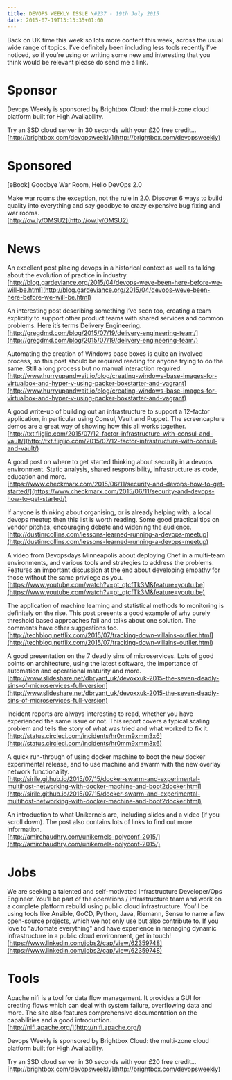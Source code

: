 ```yaml
---
title: DEVOPS WEEKLY ISSUE \#237 - 19th July 2015 
date: 2015-07-19T13:13:35+01:00
---
```


Back on UK time this week so lots more content this week, across the usual wide range of topics. I’ve definitely been including less tools recently I’ve noticed, so if you’re using or writing some new and interesting that you think would be relevant please do send me a link.


Sponsor
======

Devops Weekly is sponsored by Brightbox Cloud: the multi-zone cloud platform built for High Availability.

Try an SSD cloud server in 30 seconds with your £20 free credit…
<br>[http://brightbox.com/devopsweekly](http://brightbox.com/devopsweekly)


Sponsored
========

[eBook] Goodbye War Room, Hello DevOps 2.0

Make war rooms the exception, not the rule in 2.0. Discover 6 ways to build quality into everything and say goodbye to crazy expensive bug fixing and war rooms.
<br>[http://ow.ly/OMSU2](http://ow.ly/OMSU2)


News
====

An excellent post placing devops in a historical context as well as talking about the evolution of practice in industry.
<br>[http://blog.gardeviance.org/2015/04/devops-weve-been-here-before-we-will-be.html](http://blog.gardeviance.org/2015/04/devops-weve-been-here-before-we-will-be.html)


An interesting post describing something I’ve seen too, creating a team explicitly to support other product teams with shared services and common problems. Here it’s terms Delivery Engineering.
<br>[http://gregdmd.com/blog/2015/07/19/delivery-engineering-team/](http://gregdmd.com/blog/2015/07/19/delivery-engineering-team/)


Automating the creation of Windows base boxes is quite an involved process, so this post should be required reading for anyone trying to do the same. Still a long process but no manual interaction required.
<br>[http://www.hurryupandwait.io/blog/creating-windows-base-images-for-virtualbox-and-hyper-v-using-packer-boxstarter-and-vagrant](http://www.hurryupandwait.io/blog/creating-windows-base-images-for-virtualbox-and-hyper-v-using-packer-boxstarter-and-vagrant)


A good write-up of building out an infrastructure to support a 12-factor application, in particular using Consul, Vault and Puppet. The screencapture demos are a great way of showing how this all works together.
<br>[http://txt.fliglio.com/2015/07/12-factor-infrastructure-with-consul-and-vault/](http://txt.fliglio.com/2015/07/12-factor-infrastructure-with-consul-and-vault/)


A good post on where to get started thinking about security in a devops environment. Static analysis, shared responsibility, infrastructure as code, education and more.
<br>[https://www.checkmarx.com/2015/06/11/security-and-devops-how-to-get-started/](https://www.checkmarx.com/2015/06/11/security-and-devops-how-to-get-started/)


If anyone is thinking about organising, or is already helping with, a local devops meetup then this list is worth reading. Some good practical tips on vendor pitches, encouraging debate and widening the audience.
<br>[http://dustinrcollins.com/lessons-learned-running-a-devops-meetup](http://dustinrcollins.com/lessons-learned-running-a-devops-meetup)


A video from Devopsdays Minneapolis about deploying Chef in a multi-team environments, and various tools and strategies to address the problems. Features an important discussion at the end about developing empathy for those without the same privilege as you.
<br>[https://www.youtube.com/watch?v=pt_qtcfTk3M&feature=youtu.be](https://www.youtube.com/watch?v=pt_qtcfTk3M&feature=youtu.be)


The application of machine learning and statistical methods to monitoring is definitely on the rise. This post presents a good example of why purely threshold based approaches fail and talks about one solution. The comments have other suggestions too.
<br>[http://techblog.netflix.com/2015/07/tracking-down-villains-outlier.html](http://techblog.netflix.com/2015/07/tracking-down-villains-outlier.html)


A good presentation on the 7 deadly sins of microservices. Lots of good points on architecture, using the latest software, the importance of automation and operational maturity and more.
<br>[http://www.slideshare.net/dbryant_uk/devoxxuk-2015-the-seven-deadly-sins-of-microservices-full-version](http://www.slideshare.net/dbryant_uk/devoxxuk-2015-the-seven-deadly-sins-of-microservices-full-version)


Incident reports are always interesting to read, whether you have experienced the same issue or not. This report covers a typical scaling problem and tells the story of what was tried and what worked to fix it.
<br>[http://status.circleci.com/incidents/hr0mm9xmm3x6](http://status.circleci.com/incidents/hr0mm9xmm3x6)


A quick run-through of using docker machine to boot the new docker experimental release, and to use machine and swarm with the new overlay network functionality.
<br>[http://sirile.github.io/2015/07/15/docker-swarm-and-experimental-multihost-networking-with-docker-machine-and-boot2docker.html](http://sirile.github.io/2015/07/15/docker-swarm-and-experimental-multihost-networking-with-docker-machine-and-boot2docker.html)


An introduction to what Unikernels are, including slides and a video (if you scroll down). The post also contains lots of links to find out more information.
<br>[http://amirchaudhry.com/unikernels-polyconf-2015/](http://amirchaudhry.com/unikernels-polyconf-2015/)


Jobs
====

We are seeking a talented and self-motivated Infrastructure Developer/Ops Engineer. You'll be part of the operations / infrastructure team and work on a complete platform rebuild using public cloud infrastructure. You'll be using tools like Ansible, GoCD, Python, Java, Riemann, Sensu to name a few open-source projects, which we not only use but also contribute to. If you love to “automate everything" and have experience in managing dynamic infrastructure in a public cloud environment, get in touch!
<br>[https://www.linkedin.com/jobs2/cap/view/62359748](https://www.linkedin.com/jobs2/cap/view/62359748)


Tools
=====

Apache nifi is a tool for data flow management. It provides a GUI for creating flows which can deal with system failure, overflowing data and more. The site also features comprehensive documentation on the capabilities and a good introduction.
<br>[http://nifi.apache.org/](http://nifi.apache.org/)


Devops Weekly is sponsored by Brightbox Cloud: the multi-zone cloud platform built for High Availability.

Try an SSD cloud server in 30 seconds with your £20 free credit…
<br>[http://brightbox.com/devopsweekly](http://brightbox.com/devopsweekly)



